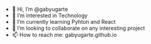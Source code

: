 - 👋 Hi, I’m @gabyugarte
- 👀 I’m interested in Technology
- 🌱 I’m currently learning Pyhton and React
- 💞️ I’m looking to collaborate on any interesting project
- 📫 How to reach me: gabyugarte.github.io


<!---
gabyugarte/gabyugarte is a ✨ special ✨ repository because its `README.md` (this file) appears on your GitHub profile.
You can click the Preview link to take a look at your changes.
--->
